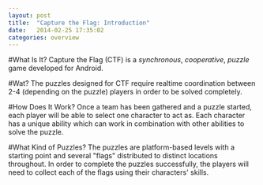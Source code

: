 ```yaml
---
layout: post
title:  "Capture the Flag: Introduction"
date:   2014-02-25 17:35:02
categories: overview
---
```

#What Is It?
Capture the Flag (CTF) is a *synchronous*, *cooperative*, *puzzle* game developed for Android.

#Wat?
The puzzles designed for CTF require realtime coordination between 2-4 (depending on the puzzle) players in order to be solved completely.

#How Does It Work?
Once a team has been gathered and a puzzle started, each player will be able to select one character to act as. Each character has a unique ability which can work in combination with other abilities to solve the puzzle.

#What Kind of Puzzles?
The puzzles are platform-based levels with a starting point and several "flags" distributed to distinct locations throughout. In order to complete the puzzles successfully, the players will need to collect each of the flags using their characters' skills.